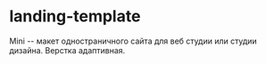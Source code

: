 # landing-template
Mini -- макет одностраничного сайта для веб студии или студии дизайна. Верстка адаптивная.
